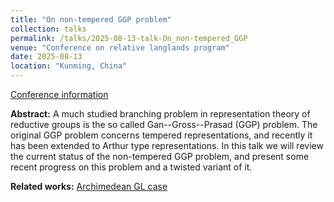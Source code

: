 ```yaml
---
title: "On non-tempered GGP problem"
collection: talks
permalink: /talks/2025-08-13-talk-On_non-tempered_GGP
venue: "Conference on relative langlands program"
date: 2025-08-13
location: "Kunming, China"
---
```


[Conference information](http://tianyuan.amss.ac.cn/ztyt/info/2025/145940.html)

**Abstract:** A much studied branching problem in representation theory of reductive groups is the so called Gan--Gross--Prasad (GGP) problem. The original GGP problem concerns tempered representations, and recently it has been extended to Arthur type representations. In this talk we will review the current status of the non-tempered GGP problem, and present some recent progress on this problem and a twisted variant of it.

**Related works:** [Archimedean GL case](https://sato-sugar.github.io/rchenmat94/publication/2025-07-06-NTGGP4GLArchi)
